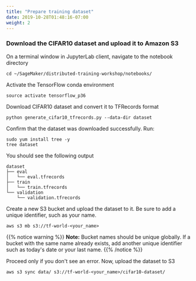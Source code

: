 ```yaml
---
title: "Prepare training dataset"
date: 2019-10-28T01:48:16-07:00
weight: 2
---
```

### Download the CIFAR10 dataset and upload it to Amazon S3

On a terminal window in JupyterLab client, navigate to the notebook directory

```
cd ~/SageMaker/distributed-training-workshop/notebooks/
```
Activate the TensorFlow conda environment
```
source activate tensorflow_p36
```

Download CIFAR10 dataset and convert it to TFRecords format
```
python generate_cifar10_tfrecords.py --data-dir dataset
```
Confirm that the dataset was downloaded successfully. Run:
```
sudo yum install tree -y
tree dataset
```
You should see the following output
```
dataset
├── eval
│   └── eval.tfrecords
├── train
│   └── train.tfrecords
└── validation
    └── validation.tfrecords
```

Create a new S3 bucket and upload the dataset to it. Be sure to add a unique identifier, such as your name.
```
aws s3 mb s3://tf-world-<your_name>
```
{{% notice warning %}}
**Note:** Bucket names should be unique globally. If a bucket with the same name already exists, add another unique identifier such as today's date or your last name.
{{% /notice %}}

Proceed only if you don't see an error. Now, upload the dataset to S3
```
aws s3 sync data/ s3://tf-world-<your_name>/cifar10-dataset/
```
